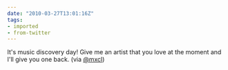 ```yaml
---
date: "2010-03-27T13:01:16Z"
tags:
- imported
- from-twitter
---
```

It's music discovery day\! Give me an artist that you love at the moment and I'll give you one back. \(via [@mxcl](/twitter/#/mxcl)\)
